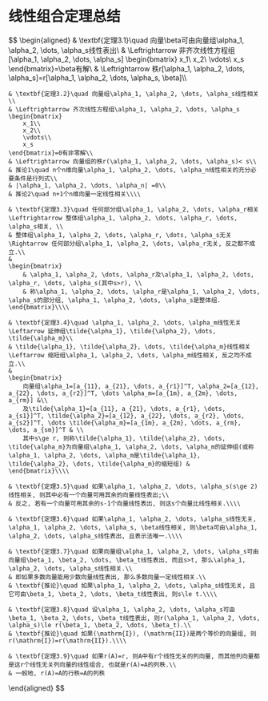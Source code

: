 # 线性组合定理总结

$$
\begin{aligned}
	& \textbf{定理3.1}\quad 向量\beta可由向量组\alpha_1, \alpha_2, \dots, \alpha_s线性表出\\
	& \Leftrightarrow 非齐次线性方程组[\alpha_1, \alpha_2, \dots, \alpha_s]
	\begin{bmatrix}
		x_1\\
		x_2\\
		\vdots\\
		x_s
	\end{bmatrix}=\beta有解\\
	& \Leftrightarrow 秩r[\alpha_1, \alpha_2, \dots, \alpha_s]=r[\alpha_1, \alpha_2, \dots, \alpha_s, \beta]\\\\

	& \textbf{定理3.2}\quad 向量组\alpha_1, \alpha_2, \dots, \alpha_s线性相关\\
	& \Leftrightarrow 齐次线性方程组\alpha_1, \alpha_2, \dots, \alpha_s
	\begin{bmatrix}
		x_1\\
		x_2\\
		\vdots\\
		x_s
	\end{bmatrix}=0有非零解\\
	& \Leftrightarrow 向量组的秩r(\alpha_1, \alpha_2, \dots, \alpha_s)< s\\
	& 推论1\quad n个n维向量\alpha_1, \alpha_2, \dots, \alpha_n线性相关的充分必要条件是行列式\\
	& |\alpha_1, \alpha_2, \dots, \alpha_n| =0\\
	& 推论2\quad n+1个n维向量一定线性相关\\\\

	& \textbf{定理3.3}\quad 任何部分组\alpha_1, \alpha_2, \dots, \alpha_r相关\Leftrightarrow 整体组\alpha_1, \alpha_2, \dots, \alpha_r, \dots, \alpha_s相关, \\
	& 整体组\alpha_1, \alpha_2, \dots, \alpha_r, \dots, \alpha_s无关\Rightarrow 任何部分组\alpha_1, \alpha_2, \dots, \alpha_r无关, 反之都不成立.\\
	&
	\begin{bmatrix}
		& \alpha_1, \alpha_2, \dots, \alpha_r及\alpha_1, \alpha_2, \dots, \alpha_r, \dots, \alpha_s(其中s>r), \\
		& 称\alpha_1, \alpha_2, \dots, \alpha_r是\alpha_1, \alpha_2, \dots, \alpha_s的部分组, \alpha_1, \alpha_2, \dots, \alpha_s是整体组.
	\end{bmatrix}\\\\

	& \textbf{定理3.4}\quad \alpha_1, \alpha_2, \dots, \alpha_m线性无关\Leftarrow 延伸组\tilde{\alpha_1}, \tilde{\alpha_2}, \dots, \tilde{\alpha_m}\\
	& \tilde{\alpha_1}, \tilde{\alpha_2}, \dots, \tilde{\alpha_m}线性相关\Leftarrow 缩短组\alpha_1, \alpha_2, \dots, \alpha_m线性相关, 反之均不成立.\\
	&
	\begin{bmatrix}
		向量组\alpha_1=[a_{11}, a_{21}, \dots, a_{r1}]^T, \alpha_2=[a_{12}, a_{22}, \dots, a_{r2}]^T, \dots \alpha_m=[a_{1m}, a_{2m}, \dots, a_{rm}] &\\
		及\tilde{\alpha_1}=[a_{11}, a_{21}, \dots, a_{r1}, \dots, a_{s1}]^T, \tilde{\alpha_2}=[a_{12}, a_{22}, \dots, a_{r2}, \dots, a_{s2}]^T, \dots \tilde{\alpha_m}=[a_{1m}, a_{2m}, \dots, a_{rm}, \dots, a_{sm}]^T & \\
		其中s\ge r, 则称\tilde{\alpha_1}, \tilde{\alpha_2}, \dots, \tilde{\alpha_m}为向量组\alpha_1, \alpha_2, \dots, \alpha_m的延伸组(或称\alpha_1, \alpha_2, \dots, \alpha_m是\tilde{\alpha_1}, \tilde{\alpha_2}, \dots, \tilde{\alpha_m}的缩短组) &
	\end{bmatrix}\\\\

	& \textbf{定理3.5}\quad 如果\alpha_1, \alpha_2, \dots, \alpha_s(s\ge 2)线性相关, 则其中必有一个向量可用其余的向量线性表出;\\
	& 反之, 若有一个向量可用其余的s-1个向量线性表出, 则这s个向量比线性相关.\\\\

	& \textbf{定理3.6}\quad 如果\alpha_1, \alpha_2, \dots, \alpha_s线性无关, \alpha_1, \alpha_2, \dots, \alpha_s, \beta线性相关, 则\beta可由\alpha_1, \alpha_2, \dots, \alpha_s线性表出, 且表示法唯一.\\\\

	& \textbf{定理3.7}\quad 如果向量组\alpha_1, \alpha_2, \dots, \alpha_s可由向量组\beta_1, \beta_2, \dots, \beta_t线性表出, 而且s>t, 那么\alpha_1, \alpha_2, \dots, \alpha_s线性相关.\\
	& 即如果多数向量能用少数向量线性表出, 那么多数向量一定线性相关.\\
	& \textbf{推论}\quad 如果\alpha_1, \alpha_2, \dots, \alpha_s线性无关, 且它可由\beta_1, \beta_2, \dots, \beta_t线性表出, 则s\le t.\\\\

	& \textbf{定理3.8}\quad 设\alpha_1, \alpha_2, \dots, \alpha_s可由\beta_1, \beta_2, \dots, \beta_t线性表出, 则r(\alpha_1, \alpha_2, \dots, \alpha_s)\le r(\beta_1, \beta_2, \dots, \beta_t).\\
	& \textbf{推论}\quad 如果(\mathrm{I}), (\mathrm{II})是两个等价的向量组, 则r(\mathrm{I})=r(\mathrm{II}).\\\\

	& \textbf{定理3.9}\quad 如果r(A)=r, 则A中有r个线性无关的列向量, 而其他列向量都是这r个线性无关列向量的线性组合, 也就是r(A)=A的列秩.\\
	& 一般地, r(A)=A的行秩=A的列秩
\end{aligned}
$$
